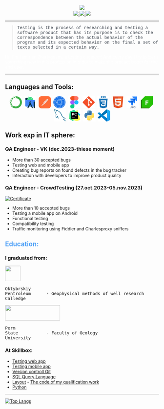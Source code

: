 <div class="header">
    <div id="header" align="center">
      <img src="https://media.giphy.com/media/M9gbBd9nbDrOTu1Mqx/giphy.gif" width="100"/>
        <div>
            <a href="https://www.instagram.com/mulla9n4ik/" target="_blank" rel="noopener noreferrer">
                <img src="https://img.shields.io/badge/Instagram-blue?logo=instagram&logoColor=white&style=plastic">
            </a>
            <a href="https://t.me/return_apple" target="_blank" rel="noopener noreferrer">
                <img src="https://img.shields.io/badge/Telegram-blue?logo=telegram&logoColor=white&style=plastic">
            </a>
            <a href="mailto:tamirlanmullayanov@gmail.com" target="_blank" rel="noopener noreferrer">
                <img src="https://img.shields.io/badge/Gmail-blue?logo=gmail&logoColor=white&style=plastic">
            </a>
        </div>
    </div>
</div>

---

<blockquote class="header__blockquote" cite="Wiki">
    <p dir="auto" style="color: #484f58; font-family:'Courier New', Courier, monospace;">
        Testing is the process of researching and testing a software product that has
        its purpose is to check the correspondence between the actual behavior of the program and its expected
        behavior on
        the final
        a set of texts selected in a certain way.
    </p>
</blockquote>
<p class="greeting" style="color: white;">
    Hi, I'm Tamirlan Zharlygasov, a testing engineer! And every day I try to learn something new in this
    profession in order to make the product better for the end user.
</p>

---

<h2>Languages and Tools:</h2>
<div class="my_skills" align="center">
  <img src="https://github.com/devicons/devicon/blob/master/icons/anaconda/anaconda-original.svg" title="Anaconda" alt="Anaconda" width="40" height="40"/>&nbsp;
  <img src="https://github.com/devicons/devicon/blob/master/icons/androidstudio/androidstudio-original.svg" title="Android Studio" alt="Android Studio" width="40" height="40"/>&nbsp;
  <img src="https://github.com/tandpfun/skill-icons/blob/main/icons/Postman.svg" title="Postman" alt="Postman" width="40" height="40"/>&nbsp;
  <img src="https://github.com/ChromeDevTools/devtools-logo/blob/master/logos/svg/chrome-devtools-circle-128.svg" title="DevTools" alt="DevTools" width="40" height="40"/>&nbsp;
  <img src="https://github.com/devicons/devicon/blob/master/icons/figma/figma-original.svg" title="Figma" alt="Figma" width="40" height="40"/>&nbsp;
  <img src="https://github.com/devicons/devicon/blob/master/icons/git/git-original.svg" title="Git" alt="Git " width="40" height="40"/>&nbsp;
  <img src="https://github.com/devicons/devicon/blob/master/icons/css3/css3-plain-wordmark.svg"  title="CSS3" alt="CSS" width="40" height="40"/>&nbsp;
  <img src="https://github.com/devicons/devicon/blob/master/icons/html5/html5-original.svg" title="HTML5" alt="HTML" width="40" height="40"/>&nbsp;
  <img src="https://github.com/devicons/devicon/blob/master/icons/jira/jira-original-wordmark.svg" title="Jira" alt="Jira" width="40" height="40"/>&nbsp;
  <img src="https://github.com/anatolyhalak/anatolyhalak/blob/main/icons/fiddler.png" title="Fiddler"  alt="Fiddler" width="40" height="40"/>&nbsp;
  <img src="https://github.com/devicons/devicon/blob/master/icons/mysql/mysql-original.svg" title="MySQL"  alt="MySQL" width="40" height="40"/>&nbsp;
  <img src="https://github.com/devicons/devicon/blob/master/icons/pycharm/pycharm-original.svg" title="PyCharm" alt="PyCharm" width="40" height="40"/>&nbsp;
  <img src="https://github.com/devicons/devicon/blob/master/icons/python/python-original.svg" title="Python" alt="Python" width="40" height="40"/>&nbsp;
  <img src="https://github.com/devicons/devicon/blob/master/icons/vscode/vscode-original.svg" title="VSCode" alt="VSCode" width="40" height="40"/>
</div>

<h2>Work exp in IT sphere:</h2>
<h3>QA Engineer - VK (dec.2023-thiese moment)</h3>
<ul>
    <li>More than 30 accepted bugs</li>
    <li>Testing web and mobile app</li>
    <li>Creating bug reports on found defects in the bug tracker</li>
    <li>Interaction with developers to improve product quality</li>
</ul>

<h3>QA Engineer - CrowdTesting (27.oct.2023-05.nov.2023)</h3>
<div>
    <a href="https://github.com/ZharlygasovTZ/Certificates/blob/main/CrowdTesting.jpg">
        <img src="https://ico.cppng.com/download/2101/certified_PNG8.png" title="Certificate" alt="Certificate" width="100" height="100"> 
    </a>
    <p>
    </p>
</div>
<ul>
    <li>More than 10 accepted bugs</li>
    <li>Testing a mobile app on Android</li>
    <li>Functional testing</li>
    <li>Compatibility testing</li>
    <li>Traffic monitoring using Fiddler and Charlesproxy sniffers</li>
</ul>


<h2 style="color: #52A2F7">Education:</h2>
<h3>I graduated from: </h3>
<div class="onk" style="padding-left: 40;">
    <img src="http://www.onk-rb.ru/logo3.png" width="50" height="50" display="inline-block" style="pointer-events: none;""> 
    <pre>Oktybrskiy</br>Pentroleum&#9;- Geophysical methods of well research</br>Calledge</br></pre>
</div>
<div>
    <img src="https://upload.wikimedia.org/wikipedia/commons/8/80/Logo_psu.png" width="180" height="50" >
    <pre>Perm</br>State&#9;&#9;- Faculty of Geology</br>University</br></pre>
</div>

<h3>At Skillbox:</h3>
<ul>
    <li>
        <a href="#" target="_blank" rel="noopener noreferrer">Testing web app</a>
    </li>
    <li>
        <a href="#" target="_blank" rel="noopener noreferrer">Testing mobile app</a>
    </li>
    <li>
        <a href="#" target="_blank" rel="noopener noreferrer">Version controll Git</a>
    </li>
    <li>
        <a href="#" target="_blank" rel="noopener noreferrer">SQL Query Language</a>
    </li>
    <li>
        <a href="https://github.com/ZharlygasovTZ/Certificates/blob/main/certificate%20of%20Layout.png" target="_blank" rel="noopener noreferrer">Layout</a> - 
        <a href="https://github.com/ZharlygasovTZ/Graduation_layout" target="_blank" rel="noopener noreferrer">The code of my qualification work</a>
    </li>
    <li>
        <a href="https://github.com/ZharlygasovTZ/Certificates/blob/main/сertificate%20of%20Pyton.png" target="_blank" rel="noopener noreferrer">Python</a>
    </li>
</ul>

---

[![Top Langs](https://github-readme-stats.vercel.app/api/top-langs/?username=ZharlygasovTZ&theme=github_dark)](https://github.com/anuraghazra/github-readme-stats)
